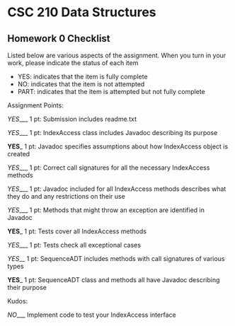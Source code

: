 # CSC 210 Data Structures
## Homework 0 Checklist

Listed below are various aspects of the assignment.  When you turn in
your work, please indicate the status of each item

- YES: indicates that the item is fully complete
- NO: indicates that the item is not attempted
- PART: indicates that the item is attempted but not fully complete


Assignment Points:

_YES____ 1 pt: Submission includes readme.txt

_YES____ 1 pt: IndexAccess class includes Javadoc describing its purpose

__YES___ 1 pt: Javadoc specifies assumptions about how IndexAccess object is created

_YES____ 1 pt: Correct call signatures for all the necessary IndexAccess methods

_YES____ 1 pt: Javadoc included for all IndexAccess methods describes what they do and any restrictions on their use

_YES____ 1 pt: Methods that might throw an exception are identified in Javadoc

__YES___ 1 pt: Tests cover all IndexAccess methods

_YES____ 1 pt: Tests check all exceptional cases

_YES___ 1 pt: SequenceADT includes methods with call signatures of various types

__YES___ 1 pt: SequenceADT class and methods all have Javadoc describing their purpose


Kudos:

_NO____ Implement code to test your IndexAccess interface
